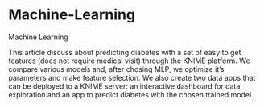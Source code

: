 # Machine-Learning
Machine Learning

This article discuss about predicting diabetes with a set of easy to get features
(does not require medical visit) through the KNIME platform. We compare
various models and, after chosing MLP, we optimize it’s parameters and make
feature selection. We also create two data apps that can be deployed to a
KNIME server: an interactive dashboard for data exploration and an app to
predict diabetes with the chosen trained model.

